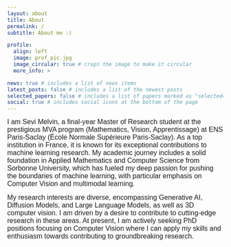 ```yaml
---
layout: about
title: About
permalink: /
subtitle: About me :)

profile:
  align: left
  image: prof_pic.jpg
  image_circular: true # crops the image to make it circular
  more_info: >

news: true # includes a list of news items
latest_posts: false # includes a list of the newest posts
selected_papers: false # includes a list of papers marked as "selected={true}"
social: true # includes social icons at the bottom of the page
---
```


<span style="font-family: Arial, sans-serif; font-size: 16px;">I am Sevi Melvin, a final-year Master of Research student at the prestigious MVA program (Mathematics, Vision, Apprentissage) at ENS Paris-Saclay (École Normale Supérieure Paris-Saclay). As a top institution in France, it is known for its exceptional contributions to machine learning research. My academic journey includes a solid foundation in Applied Mathematics and Computer Science from Sorbonne University, which has fueled my deep passion for pushing the boundaries of machine learning, with particular emphasis on Computer Vision and multimodal learning.

<span style="font-family: Arial, sans-serif; font-size: 16px;">My research interests are diverse, encompassing Generative AI, Diffusion Models, and Large Language Models, as well as 3D computer vision.  I am driven by a desire to contribute to cutting-edge research in these areas. At present, I am actively seeking PhD positions focusing on Computer Vision where I can apply my skills and enthusiasm towards contributing to groundbreaking research.
